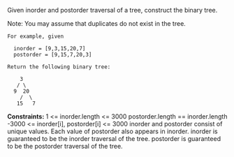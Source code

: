 Given inorder and postorder traversal of a tree, construct the binary tree.

Note: You may assume that duplicates do not exist in the tree.

```
For example, given

  inorder = [9,3,15,20,7]
  postorder = [9,15,7,20,3]

Return the following binary tree:

    3
   / \
  9  20
    /  \
   15   7
```


**Constraints:**
  1 <= inorder.length <= 3000
  postorder.length == inorder.length
  -3000 <= inorder[i], postorder[i] <= 3000
  inorder and postorder consist of unique values.
  Each value of postorder also appears in inorder.
  inorder is guaranteed to be the inorder traversal of the tree.
  postorder is guaranteed to be the postorder traversal of the tree.